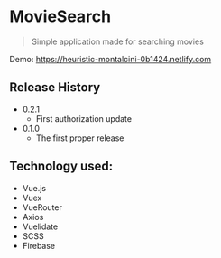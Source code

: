 # MovieSearch
> Simple application made for searching movies

Demo: https://heuristic-montalcini-0b1424.netlify.com

## Release History

* 0.2.1
    * First authorization update
* 0.1.0
    * The first proper release

## Technology used:

* Vue.js
* Vuex
* VueRouter
* Axios
* Vuelidate
* SCSS
* Firebase

